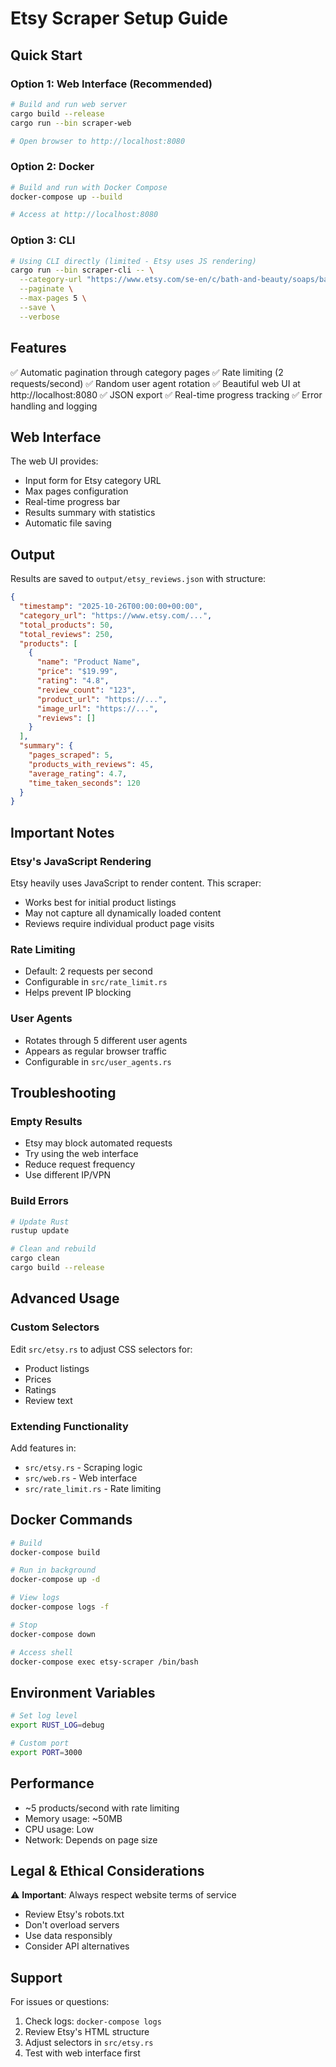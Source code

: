 # Etsy Scraper Setup Guide

## Quick Start

### Option 1: Web Interface (Recommended)

```bash
# Build and run web server
cargo build --release
cargo run --bin scraper-web

# Open browser to http://localhost:8080
```

### Option 2: Docker

```bash
# Build and run with Docker Compose
docker-compose up --build

# Access at http://localhost:8080
```

### Option 3: CLI

```bash
# Using CLI directly (limited - Etsy uses JS rendering)
cargo run --bin scraper-cli -- \
  --category-url "https://www.etsy.com/se-en/c/bath-and-beauty/soaps/bath-salts-and-scrubs" \
  --paginate \
  --max-pages 5 \
  --save \
  --verbose
```

## Features

✅ Automatic pagination through category pages
✅ Rate limiting (2 requests/second)
✅ Random user agent rotation
✅ Beautiful web UI at http://localhost:8080
✅ JSON export
✅ Real-time progress tracking
✅ Error handling and logging

## Web Interface

The web UI provides:
- Input form for Etsy category URL
- Max pages configuration
- Real-time progress bar
- Results summary with statistics
- Automatic file saving

## Output

Results are saved to `output/etsy_reviews.json` with structure:

```json
{
  "timestamp": "2025-10-26T00:00:00+00:00",
  "category_url": "https://www.etsy.com/...",
  "total_products": 50,
  "total_reviews": 250,
  "products": [
    {
      "name": "Product Name",
      "price": "$19.99",
      "rating": "4.8",
      "review_count": "123",
      "product_url": "https://...",
      "image_url": "https://...",
      "reviews": []
    }
  ],
  "summary": {
    "pages_scraped": 5,
    "products_with_reviews": 45,
    "average_rating": 4.7,
    "time_taken_seconds": 120
  }
}
```

## Important Notes

### Etsy's JavaScript Rendering

Etsy heavily uses JavaScript to render content. This scraper:
- Works best for initial product listings
- May not capture all dynamically loaded content
- Reviews require individual product page visits

### Rate Limiting

- Default: 2 requests per second
- Configurable in `src/rate_limit.rs`
- Helps prevent IP blocking

### User Agents

- Rotates through 5 different user agents
- Appears as regular browser traffic
- Configurable in `src/user_agents.rs`

## Troubleshooting

### Empty Results

- Etsy may block automated requests
- Try using the web interface
- Reduce request frequency
- Use different IP/VPN

### Build Errors

```bash
# Update Rust
rustup update

# Clean and rebuild
cargo clean
cargo build --release
```

## Advanced Usage

### Custom Selectors

Edit `src/etsy.rs` to adjust CSS selectors for:
- Product listings
- Prices
- Ratings
- Review text

### Extending Functionality

Add features in:
- `src/etsy.rs` - Scraping logic
- `src/web.rs` - Web interface
- `src/rate_limit.rs` - Rate limiting

## Docker Commands

```bash
# Build
docker-compose build

# Run in background
docker-compose up -d

# View logs
docker-compose logs -f

# Stop
docker-compose down

# Access shell
docker-compose exec etsy-scraper /bin/bash
```

## Environment Variables

```bash
# Set log level
export RUST_LOG=debug

# Custom port
export PORT=3000
```

## Performance

- ~5 products/second with rate limiting
- Memory usage: ~50MB
- CPU usage: Low
- Network: Depends on page size

## Legal & Ethical Considerations

⚠️ **Important**: Always respect website terms of service
- Review Etsy's robots.txt
- Don't overload servers
- Use data responsibly
- Consider API alternatives

## Support

For issues or questions:
1. Check logs: `docker-compose logs`
2. Review Etsy's HTML structure
3. Adjust selectors in `src/etsy.rs`
4. Test with web interface first
